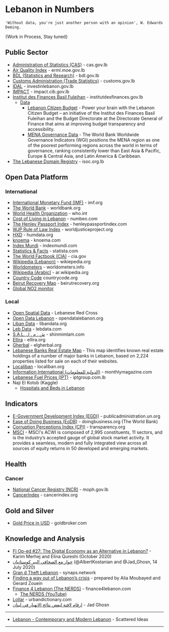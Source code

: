 # Lebanon in Numbers
```
'Without data, you're just another person with an opinion', W. Edwards Deming.
```

{Work in Process, Stay tuned}



## Public Sector
* [Administration of Statistics (CAS)](http://www.cas.gov.lb/) - cas.gov.lb  
* [Air Quality Index](http://erml.moe.gov.lb/AQIPage.aspx?menuId=9) - erml.moe.gov.lb
* [BDL (Statistics and Research)](https://www.bdl.gov.lb/statistics-and-research.html) - bdl.gov.lb
* [Customs Administration (Trade Statistics)](http://www.customs.gov.lb/Trade_Statistics/Monthly/Monthly_Statistics.aspx) - customs.gov.lb
* [IDAL](https://investinlebanon.gov.lb/en/lebanon_at_a_glance/lebanon_in_figures) - investinlebanon.gov.lb
* [IMPACT](https://impact.cib.gov.lb) - impact.cib.gov.lb
* [Institut des Finances Basil Fuleihan](http://www.institutdesfinances.gov.lb) - institutdesfinances.gov.lb
   * [Data](http://www.institutdesfinances.gov.lb/data/) 
      * [Lebanon Citizen Budget](http://www.institutdesfinances.gov.lb/data/lebanon-citizen-budget/) - Power your brain with the Lebanon Citizen Budget – an initiative of the Institut des Finances Basil Fuleihan and the Budget Directorate at the Directorate General of Finance that aims at improving budget transparency and accessibility.
      * [MENA Governance Data](http://www.institutdesfinances.gov.lb/data/mena-governance-data-2/) - The World Bank Worldwide Governance Indicators (WGI) positions the MENA region as one of the poorest performing regions across the world in terms of governance, ranking consistently lower than East Asia & Pacific, Europe & Central Asia, and Latin America & Caribbean.
* [The Lebanese Domain Registry](http://www.isoc.org.lb/lbdr) - isoc.org.lb
 

## Open Data Platform
### International
* [International Monetary Fund (IMF)](https://www.imf.org/en/Countries/LBN) - imf.org
* [The World Bank](https://data.worldbank.org/country/lebanon) - worldbank.org
* [World Health Organization](https://www.who.int/countries/lbn/en/) - who.int
* [Cost of Living in Lebanon](https://www.numbeo.com/cost-of-living/country_result.jsp?country=Lebanon) - numbeo.com
* [The Henley Passport Index](https://www.henleypassportindex.com/passport) - henleypassportindex.com
* [WJP Rule of Law Index](https://www.worldjusticeproject.org/rule-of-law-index/) - worldjusticeproject.org
* [HXD](https://data.humdata.org/group/lbn) - humdata.org
* [knoema](https://knoema.com/atlas/Lebanon) - knoema.com
* [Index Mundi](https://www.indexmundi.com/facts/lebanon) - indexmundi.com
* [Statistics & Facts](https://www.statista.com/topics/5178/lebanon/) - statista.com
* [The World Factbook (CIA)](https://www.cia.gov/library/publications/the-world-factbook/geos/le.html) - cia.gov
* [Wikipedia (Lebanon)](https://en.wikipedia.org/wiki/Lebanon) - wikiepedia.org
* [Worldometers](https://www.worldometers.info/world-population/lebanon-population/) - worldometers.info
* [Wikipedia (Arabic)](https://ar.wikipedia.org/wiki/%D9%84%D8%A8%D9%86%D8%A7%D9%86) - ar.wikipedia.org
* [Country Code](https://countrycode.org/lebanon) countrycode.org
* [Beirut Recovery Map](https://beirutrecovery.org/) - beirutrecovery.org
* [Global NO2 monitor](https://labo.obs-mip.fr/multitemp/global-no2-monitor/)

### Local
* [Open Spatial Data](https://help.redcross.org.lb/pages/data) - Lebanese Red Cross
* [Open Data Lebanon](https://opendatalebanon.org/) - opendatalebanon.org
* [Liban Data](https://www.libandata.org/) - libandata.org
* [Leb Data](https://www.lebdata.com/) - lebdata.com
* [S.A.L. ش . م . ل](https://shinmimlam.com/visual) - shinmimlam.com
* [Ellira](https://ellira.org) - ellira.org
* [Gherbal](http://elgherbal.org/) - elgherbal.org
* [Lebanese Banks Real Estate Map](https://lebanonbanks.netlify.app/en/) - This map identifies known real estate holdings of a number of major banks in Lebanon, based on 2,224 properties listed for sale on each of their websites.
* [Localiban](https://www.localiban.org) - localiban.org
* [Information International (الدولية للمعلومات)](https://monthlymagazine.com/) - monthlymagazine.com
* [Lebanese Fuel Prices (IPT)](https://www.iptgroup.com.lb/ipt/en/our-stations/fuel-prices) - iptgroup.com.lb
* Naji El Kotob (Kaggle)
  * [Hospitals and Beds in Lebanon](https://www.kaggle.com/najielkotob/hospitals-and-beds-in-lebanon) 


## Indicators
* [E-Government Development Index (EGDI)](https://publicadministration.un.org/egovkb/en-us/Data/Country-Information/id/94-Lebanon) - publicadministration.un.org
* [Ease of Doing Business (EoDB)](https://www.doingbusiness.org/en/data/exploreeconomies/lebanon) - doingbusiness.org (The World Bank)
* [Corruption Perceptions Index (CPI)](https://www.transparency.org/country/LBN) - transparency.org
* [MSCI](https://www.msci.com/search?keywords=lebanon) - MSCI's ACWI is composed of 2,995 constituents, 11 sectors, and is the industry’s accepted gauge of global stock market activity. It provides a seamless, modern and fully integrated view across all sources of equity returns in 50 developed and emerging markets.


## Health
### Cancer
* [National Cancer Registry (NCR)](https://www.moph.gov.lb/en/Pages/8/19526/national-cancer-registry) - moph.gov.lb
* [CancerIndex](http://www.cancerindex.org/Lebanon) - cancerindex.org

## Gold and Silver
* [Gold Price in USD](https://www.goldbroker.com/charts/gold-price/usd) - goldbroker.com

## Knowledge and Analysis
* [FI Op-ed #27: The Digital Economy as an Alternative in Lebanon?](https://ifiaub.wordpress.com/2020/10/15/ifi-op-ed-27-the-digital-economy-as-an-alternative-in-lebanon/) - Karim Merhej and Elina Qureshi (October 2020)
* [حوار مع الصحافي البير كوستانيان](https://www.instagram.com/p/CCl9mGAnyec/) (@AlbertKostanian and @Jad_Ghosn, 14 July 2020)
* [Gran d Theft Lebanon](https://synaps.network/post/lebanon-finance-economy-ponzi-bankrupt) - synaps.network
* [Finding a way out of Lebanon’s crisis](https://lebanoneconomics.net/) - prepared by Alia Moubayed and Gerard Zouein
* [Finance 4 Lebanon (The NERDS)](https://finance4lebanon.com/) - finance4lebanon.com
  * [The NERDS (YouTube)](https://www.youtube.com/channel/UCNqznfLE0nEkRhfiGRd0R9g)
* [Lollar](https://www.urbandictionary.com/define.php?term=Lollar) - urbandictionary.com
* [ارقام لافتة لبعض نتائج الانهيار في لبنان](https://www.youtube.com/watch?v=K0sScKB_RsQ) - Jad Ghosn

-----
* [Lebanon - Contemporary and Modern Lebanon](https://github.com/NajiElKotob/Lebanon/blob/master/README.md) - Scattered Ideas 
-----
